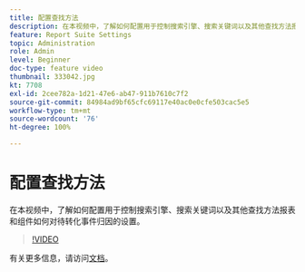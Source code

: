 ```yaml
---
title: 配置查找方法
description: 在本视频中，了解如何配置用于控制搜索引擎、搜索关键词以及其他查找方法报表和组件如何对待转化事件归因的设置。
feature: Report Suite Settings
topic: Administration
role: Admin
level: Beginner
doc-type: feature video
thumbnail: 333042.jpg
kt: 7708
exl-id: 2cee782a-1d21-47e6-ab47-911b7610c7f2
source-git-commit: 84984ad9bf65cfc69117e40ac0e0cfe503cac5e5
workflow-type: tm+mt
source-wordcount: '76'
ht-degree: 100%

---
```


# 配置查找方法

在本视频中，了解如何配置用于控制搜索引擎、搜索关键词以及其他查找方法报表和组件如何对待转化事件归因的设置。

>[!VIDEO](https://video.tv.adobe.com/v/333042/?quality=12&learn=on)

有关更多信息，请访问[文档](https://experienceleague.adobe.com/docs/analytics/admin/admin-tools/finding-methods.html)。
